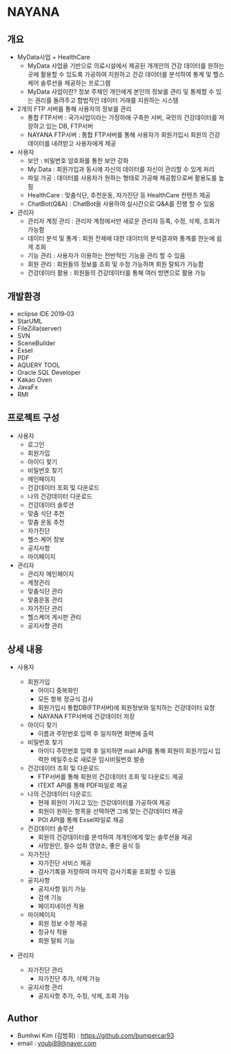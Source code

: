 NAYANA
=====================
## 개요
* MyData사업 + HealthCare
   * MyData 사업을 기반으로 의료시설에서 제공된 개개인의 건강 데이터를 원하는 곳에 활용할 수 있도록 
   가공하여 지원하고 건강 데이터를 분석하여 통계 및 헬스 케어 솔루션을 제공하는 프로그램
   * MyData 사업이란? 
   정보 주체인 개인에게 본인의 정보를 관리 및 통제할 수 있는 권리를 돌려주고 합법적인 데이터 거래를 지원하는 시스템
* 2개의 FTP 서버를 통해 사용자의 정보를 관리
   * 통합 FTP서버 : 국가사업이라는 가정하에 구축한 서버, 국민의 건강데이터를 저장하고 있는 DB, FTP서버
   * NAYANA FTP서버 : 통합 FTP서버를 통해 사용자가 회원가입시 회원의 건강데이터를 내려받고 사용자에게 제공
* 사용자
   * 보안 : 비밀번호 암호화를 통한 보안 강화
   * My Data : 회원가입과 동시에 자신의 데이터를 자신이 관리할 수 있게 처리
   * 파일 가공 : 데이터를 사용자가 원하는 형태로 가공해 제공함으로써 활용도를 높힘
   * HealthCare : 맞춤식단, 추천운동, 자가진단 등 HealthCare 컨텐츠 제공
   * ChatBot(Q&A) : ChatBot을 사용하여 실시간으로 Q&A를 진행 할 수 있음
* 관리자
   * 관리자 계정 관리 : 관리자 계정에서만 새로운 관리자 등록, 수정, 삭제, 조회가 가능함
   * 데이터 분석 및 통계 : 회원 전체에 대한 데이터의 분석결과와 통계를 한눈에 쉽게 조회
   * 기능 관리 : 사용자가 이용하는 전반적인 기능을 관리 할 수 있음
   * 회원 관리 : 회원들의 정보를 조회 및 수정 가능하며 회원 탈퇴가 가능함
   * 건강데이터 활용 : 회원들의 건강데이터를 통해 여러 방면으로 활용 가능
   
## 개발환경
* eclipse IDE 2019‑03
* StarUML
* FileZilla(server)
* SVN
* SceneBuilder
* Exsel
* PDF
* AQUERY TOOL
* Oracle SQL Developer
* Kakao Oven
* JavaFx
* RMI

## 프로젝트 구성
* 사용자
   * 로그인
   * 회원가입
   * 아이디 찾기
   * 비밀번호 찾기
   * 메인페이지
   * 건강데이터 조회 및 다운로드
   * 나의 건강데이터 다운로드
   * 건강데이터 솔루션
   * 맞춤 식단 추천
   * 맞춤 운동 추천
   * 자가진단
   * 헬스 케어 정보
   * 공지사항
   * 마이페이지
* 관리자
   * 관리자 메인페이지
   * 계정관리
   * 맞춤식단 관리
   * 맞춤운동 관리
   * 자가진단 관리
   * 헬스케어 게시판 관리
   * 공지사항 관리

## 상세 내용
* 사용자
   * 회원가입
      * 아이디 중복화인
      * 모든 항복 정규식 검사
      * 회원가입시 통합DB(FTP서버)에 회원정보와 일치하는 건강데이터 요청
      * NAYANA FTP서버에 건강데이터 저장
   * 아이디 찾기
      * 이름과 주민번호 입력 후 일치하면 화면에 출력
   * 비밀번호 찾기
      * 아이디 주민번호 입력 후 일치하면 mail API를 통해 회원이 회원가입시 입력한 메일주소로 새로운 임시비밀번호 발송
   * 건강데이터 조회 및 다운로드
      * FTP서버를 통해 회원의 건강데이터 조회 및 다운로드 제공
      * ITEXT API를 통해 PDF파일로 제공
   * 나의 건강데이터 다운로드
      * 현재 회원이 가지고 있는 건강데이터를 가공하여 제공
      * 회원이 원하는 항목을 선택하면 그에 맞는 건강데이터 제공
      * POI API를 통해 Exsel파일로 제공
   * 건강데이터 솔루션
      * 회원의 건강데이터를 분석하여 개개인에게 맞는 솔루션을 제공
      * 사망원인, 필수 섭취 영양소, 좋은 음식 등
   * 자가진단
      * 자가진단 서비스 제공
      * 검사기록을 저장하여 마지막 검사기록을 조회할 수 있음
   * 공지사항
      * 공지사항 읽기 가능
      * 검색 기능
      * 페이지네이션 적용
   * 마이페이지
      * 회원 정보 수정 제공
      * 정규식 적용
      * 회원 탈퇴 기능
      
* 관리자
   * 자가진단 관리
      * 자가진단 추가, 삭제 가능
   * 공지사항 관리
      * 공지사항 추가, 수정, 삭제, 조회 가능
   
## Author
* Bumhwi Kim (김범휘) : https://github.com/bumpercar93
* email : youbi89@naver.com
